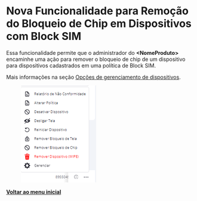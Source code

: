 # Nova Funcionalidade para Remoção do Bloqueio de Chip em Dispositivos com Block SIM

Essa funcionalidade permite que o administrador do **\<NomeProduto>** encaminhe uma ação para remover o bloqueio de chip de um dispositivo para dispositivos cadastrados em uma política de Block SIM.

Mais informações na seção [Opções de gerenciamento de dispositivos](../../portal/dispositivos/lista-de-dispositivos/opcoes-de-gerenciamento-de-dispositivos.md).

<figure><img src="../../../.gitbook/assets/image (219).png" alt=""><figcaption></figcaption></figure>

[**Voltar ao menu inicial**](./)
